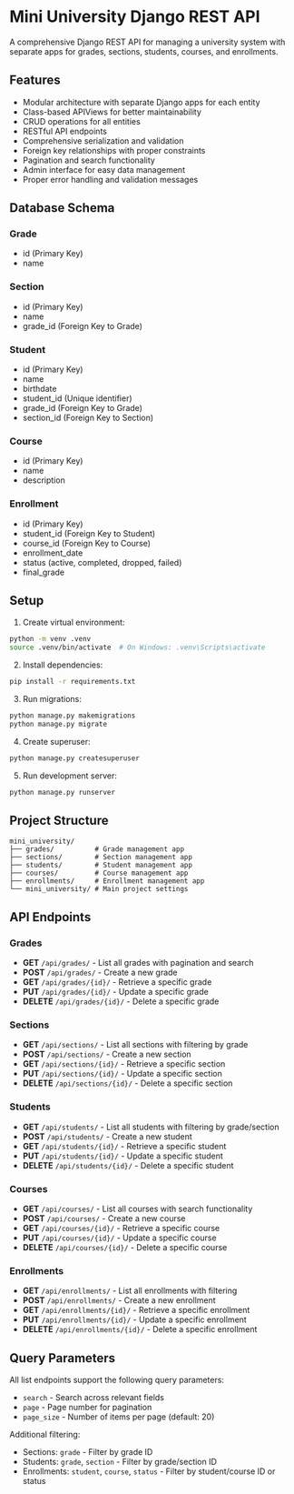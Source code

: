 # Mini University Django REST API

A comprehensive Django REST API for managing a university system with separate apps for grades, sections, students, courses, and enrollments.

## Features

- Modular architecture with separate Django apps for each entity
- Class-based APIViews for better maintainability
- CRUD operations for all entities
- RESTful API endpoints
- Comprehensive serialization and validation
- Foreign key relationships with proper constraints
- Pagination and search functionality
- Admin interface for easy data management
- Proper error handling and validation messages

## Database Schema

### Grade
- id (Primary Key)
- name

### Section
- id (Primary Key)
- name
- grade_id (Foreign Key to Grade)

### Student
- id (Primary Key)
- name
- birthdate
- student_id (Unique identifier)
- grade_id (Foreign Key to Grade)
- section_id (Foreign Key to Section)

### Course
- id (Primary Key)
- name
- description

### Enrollment
- id (Primary Key)
- student_id (Foreign Key to Student)
- course_id (Foreign Key to Course)
- enrollment_date
- status (active, completed, dropped, failed)
- final_grade

## Setup

1. Create virtual environment:
```bash
python -m venv .venv
source .venv/bin/activate  # On Windows: .venv\Scripts\activate
```

2. Install dependencies:
```bash
pip install -r requirements.txt
```

3. Run migrations:
```bash
python manage.py makemigrations
python manage.py migrate
```

4. Create superuser:
```bash
python manage.py createsuperuser
```

5. Run development server:
```bash
python manage.py runserver
```

## Project Structure

```
mini_university/
├── grades/          # Grade management app
├── sections/        # Section management app  
├── students/        # Student management app
├── courses/         # Course management app
├── enrollments/     # Enrollment management app
└── mini_university/ # Main project settings
```

## API Endpoints

### Grades
- **GET** `/api/grades/` - List all grades with pagination and search
- **POST** `/api/grades/` - Create a new grade
- **GET** `/api/grades/{id}/` - Retrieve a specific grade
- **PUT** `/api/grades/{id}/` - Update a specific grade
- **DELETE** `/api/grades/{id}/` - Delete a specific grade

### Sections
- **GET** `/api/sections/` - List all sections with filtering by grade
- **POST** `/api/sections/` - Create a new section
- **GET** `/api/sections/{id}/` - Retrieve a specific section
- **PUT** `/api/sections/{id}/` - Update a specific section
- **DELETE** `/api/sections/{id}/` - Delete a specific section

### Students
- **GET** `/api/students/` - List all students with filtering by grade/section
- **POST** `/api/students/` - Create a new student
- **GET** `/api/students/{id}/` - Retrieve a specific student
- **PUT** `/api/students/{id}/` - Update a specific student
- **DELETE** `/api/students/{id}/` - Delete a specific student

### Courses
- **GET** `/api/courses/` - List all courses with search functionality
- **POST** `/api/courses/` - Create a new course
- **GET** `/api/courses/{id}/` - Retrieve a specific course
- **PUT** `/api/courses/{id}/` - Update a specific course
- **DELETE** `/api/courses/{id}/` - Delete a specific course

### Enrollments
- **GET** `/api/enrollments/` - List all enrollments with filtering
- **POST** `/api/enrollments/` - Create a new enrollment
- **GET** `/api/enrollments/{id}/` - Retrieve a specific enrollment
- **PUT** `/api/enrollments/{id}/` - Update a specific enrollment
- **DELETE** `/api/enrollments/{id}/` - Delete a specific enrollment

## Query Parameters

All list endpoints support the following query parameters:
- `search` - Search across relevant fields
- `page` - Page number for pagination
- `page_size` - Number of items per page (default: 20)

Additional filtering:
- Sections: `grade` - Filter by grade ID
- Students: `grade`, `section` - Filter by grade/section ID  
- Enrollments: `student`, `course`, `status` - Filter by student/course ID or status